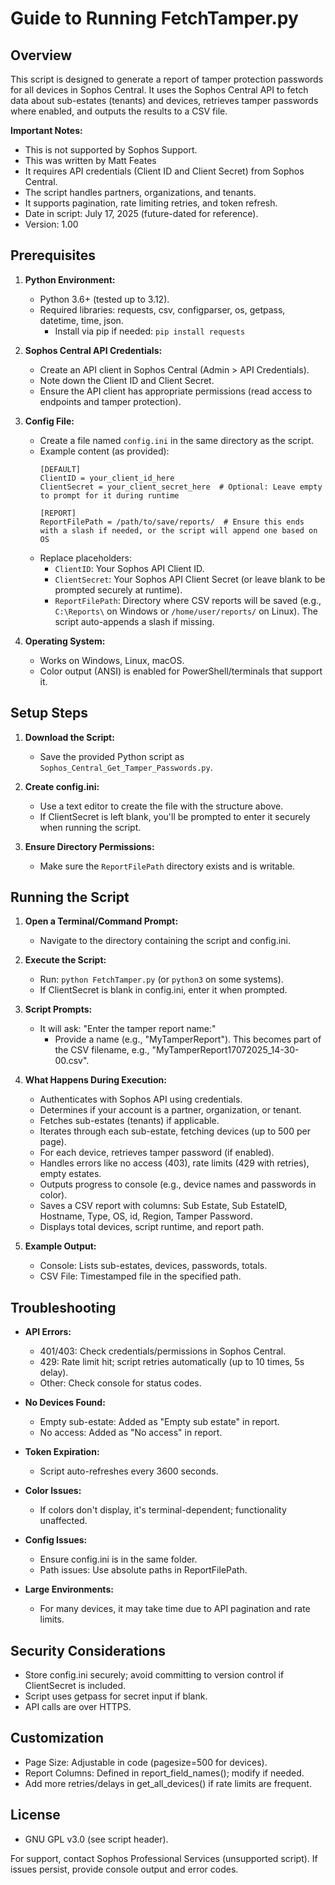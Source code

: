 # Guide to Running FetchTamper.py

## Overview
This script is designed to generate a report of tamper protection passwords for all devices in Sophos Central. It uses the Sophos Central API to fetch data about sub-estates (tenants) and devices, retrieves tamper passwords where enabled, and outputs the results to a CSV file.

**Important Notes:**
- This is not supported by Sophos Support.
- This was written by Matt Feates
- It requires API credentials (Client ID and Client Secret) from Sophos Central.
- The script handles partners, organizations, and tenants.
- It supports pagination, rate limiting retries, and token refresh.
- Date in script: July 17, 2025 (future-dated for reference).
- Version: 1.00

## Prerequisites
1. **Python Environment:**
   - Python 3.6+ (tested up to 3.12).
   - Required libraries: requests, csv, configparser, os, getpass, datetime, time, json.
     - Install via pip if needed: `pip install requests`

2. **Sophos Central API Credentials:**
   - Create an API client in Sophos Central (Admin > API Credentials).
   - Note down the Client ID and Client Secret.
   - Ensure the API client has appropriate permissions (read access to endpoints and tamper protection).

3. **Config File:**
   - Create a file named `config.ini` in the same directory as the script.
   - Example content (as provided):
     ```
     [DEFAULT]
     ClientID = your_client_id_here
     ClientSecret = your_client_secret_here  # Optional: Leave empty to prompt for it during runtime

     [REPORT]
     ReportFilePath = /path/to/save/reports/  # Ensure this ends with a slash if needed, or the script will append one based on OS
     ```
   - Replace placeholders:
     - `ClientID`: Your Sophos API Client ID.
     - `ClientSecret`: Your Sophos API Client Secret (or leave blank to be prompted securely at runtime).
     - `ReportFilePath`: Directory where CSV reports will be saved (e.g., `C:\Reports\` on Windows or `/home/user/reports/` on Linux). The script auto-appends a slash if missing.

4. **Operating System:**
   - Works on Windows, Linux, macOS.
   - Color output (ANSI) is enabled for PowerShell/terminals that support it.

## Setup Steps
1. **Download the Script:**
   - Save the provided Python script as `Sophos_Central_Get_Tamper_Passwords.py`.

2. **Create config.ini:**
   - Use a text editor to create the file with the structure above.
   - If ClientSecret is left blank, you'll be prompted to enter it securely when running the script.

3. **Ensure Directory Permissions:**
   - Make sure the `ReportFilePath` directory exists and is writable.

## Running the Script
1. **Open a Terminal/Command Prompt:**
   - Navigate to the directory containing the script and config.ini.

2. **Execute the Script:**
   - Run: `python FetchTamper.py` (or `python3` on some systems).
   - If ClientSecret is blank in config.ini, enter it when prompted.

3. **Script Prompts:**
   - It will ask: "Enter the tamper report name:" 
     - Provide a name (e.g., "MyTamperReport"). This becomes part of the CSV filename, e.g., "MyTamperReport17072025_14-30-00.csv".

4. **What Happens During Execution:**
   - Authenticates with Sophos API using credentials.
   - Determines if your account is a partner, organization, or tenant.
   - Fetches sub-estates (tenants) if applicable.
   - Iterates through each sub-estate, fetching devices (up to 500 per page).
   - For each device, retrieves tamper password (if enabled).
   - Handles errors like no access (403), rate limits (429 with retries), empty estates.
   - Outputs progress to console (e.g., device names and passwords in color).
   - Saves a CSV report with columns: Sub Estate, Sub EstateID, Hostname, Type, OS, id, Region, Tamper Password.
   - Displays total devices, script runtime, and report path.

5. **Example Output:**
   - Console: Lists sub-estates, devices, passwords, totals.
   - CSV File: Timestamped file in the specified path.

## Troubleshooting
- **API Errors:**
  - 401/403: Check credentials/permissions in Sophos Central.
  - 429: Rate limit hit; script retries automatically (up to 10 times, 5s delay).
  - Other: Check console for status codes.

- **No Devices Found:**
  - Empty sub-estate: Added as "Empty sub estate" in report.
  - No access: Added as "No access" in report.

- **Token Expiration:**
  - Script auto-refreshes every 3600 seconds.

- **Color Issues:**
  - If colors don't display, it's terminal-dependent; functionality unaffected.

- **Config Issues:**
  - Ensure config.ini is in the same folder.
  - Path issues: Use absolute paths in ReportFilePath.

- **Large Environments:**
  - For many devices, it may take time due to API pagination and rate limits.

## Security Considerations
- Store config.ini securely; avoid committing to version control if ClientSecret is included.
- Script uses getpass for secret input if blank.
- API calls are over HTTPS.

## Customization
- Page Size: Adjustable in code (pagesize=500 for devices).
- Report Columns: Defined in report_field_names(); modify if needed.
- Add more retries/delays in get_all_devices() if rate limits are frequent.

## License
- GNU GPL v3.0 (see script header).

For support, contact Sophos Professional Services (unsupported script). If issues persist, provide console output and error codes.
